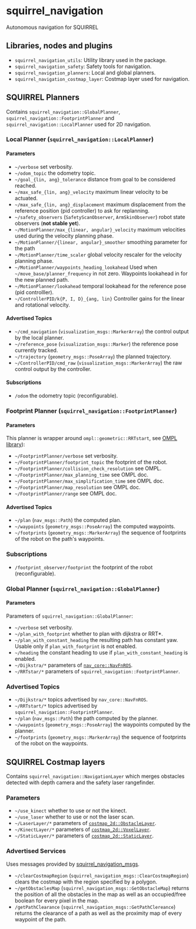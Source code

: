 squirrel_navigation
===================

Autonomous navigation for SQUIRREL

## Libraries, nodes and plugins

- `squirrel_navigation_utils`: Utility library used in the package.
- `squirrel_navigation_safety`: Safety tools for navigation.
- `squirrel_navigation_planners`: Local and global planners.
- `squirrel_navigation_costmap_layer`: Costmap layer used for
  navigation.

## SQUIRREL Planners

Contains `squirrel_navigation::GlobalPlanner`,
`squirrel_navigation::FootprintPlanner` and
`squirrel_navigation::LocalPlanner` used for 2D navigation.

### Local Planner (`squirrel_navigation::LocalPlanner`)

#### Parameters
- `~/verbose` set verbosity.
- `~/odom_topic` the odometry topic.
- `~/goal_{lin, ang}_tolerance` distance from goal to be considered
  reached.
- `~/max_safe_{lin, ang}_velocity` maximum linear velocity to be actuated.
- `~/max_safe_{lin, ang}_displacement` maximum displacement from the
  reference position (pid controller) to ask for replanning.
- `~/safety_observers` (`SafetyScanObserver`, `ArmSkinObserver`) robot
  state observers (**not stable yet**).
- `~/MotionPlanner/max_{linear, angular}_velocity` maximum velocities used
  during the velocity planning phase.
- `~/MotionPlanner/{linear, angular}_smoother` smoothing parameter for the path
- `~/MotionPlanner/time_scaler` global velocity rescaler for the
  velocity planning phase.
- `~/MotionPlanner/waypoints_heading_lookahead` Used when
  `~/move_base/planner_frequency` in not zero. Waypoints lookahead in
  for the new planned path.
- `~/MotionPlanner/lookahead` temporal lookahead for the reference
  pose (pid controlller).
- `~/ControllerPID/k{P, I, D}_{ang, lin}` Controller gains for the linear
  and rotational velocity.

#### Advertised Topics
- `~/cmd_navigation` (`visualization_msgs::MarkerArray`) the control
  output by the local planner.
- `~/reference_pose` (`visualization_msgs::Marker`) the reference pose
  currently tracked.
- `~/trajectory` (`geometry_msgs::PoseArray`) the planned trajectory.
- `~/ControllerPID/cmd_raw` (`visualization_msgs::MarkerArray`) the raw
  control output by the controller.

#### Subscriptions
- `/odom` the odometry topic (reconfigurable).

### Footprint Planner (`squirrel_navigation::FootprintPlanner`)

#### Parameters 

This planner is wrapper around `ompl::geometric::RRTstart`, see
[OMPL library](http://ompl.kavrakilab.org/)):
- `~/FootprintPlanner/verbose` set verbosity.
- `~/FootprintPlanner/footprint_topic` the footprint of the robot.
- `~/FootprintPlanner/collision_check_resolution`  see OMPL.
- `~/FootprintPlanner/max_planning_time` see OMPL doc.
- `~/FootprintPlanner/max_simplification_time` see OMPL doc.
- `~/FootprintPlanner/map_resolution` see OMPL doc.
- `~/FootprintPlanner/range` see OMPL doc.

#### Advertised Topics
- `~/plan` (`nav_msgs::Path`) the computed plan.
- `~/waypoints` (`geometry_msgs::PoseArray`) the computed waypoints.
- `~/footprints` (`geometry_msgs::MarkerArray`) the sequence of
  footprints of the robot on the path's waypoints.

### Subscriptions
- `/footprint_observer/footprint` the footprint of the robot
  (reconfigurable).

### Global Planner (`squirrel_navigation::GlobalPlanner`)

#### Parameters 

Parameters of `squirrel_navigation::GlobalPlanner`:
- `~/verbose` set verbosity.
- `~/plan_with_footprint` whether to plan with dijkstra or RRT*.
- `~/plan_with_constant_heading` the resulting path has constant
  yaw. Usable only if `plan_with_footprint` is not enabled.
- `~/heading` the constant heading to use if
  `plan_with_constant_heading` is enabled.
- `~/Dijkstra/*` parameters of [`nav_core::NavFnROS`](http://wiki.ros.org/navfn).
- `~/RRTstar/*` parameters of `squirrel_navigation::FootprintPlanner`.
  
### Advertised Topics  
- `~/Dijkstra/*` topics advertised by `nav_core::NavFnROS`.
- `~/RRTstart/*` topics advertised by `squirrel_navigation::FootprintPlanner`.
- `~/plan` (`nav_msgs::Path`) the path computed by the planner.
- `~/waypoints` (`geometry_msgs::PoseArray`) the waypoints computed by the planner.
- `~/footprints` (`geometry_msgs::MarkerArray`) the sequence of
  footprints of the robot on the waypoints.

## SQUIRREL Costmap layers

Contains `squirrel_navigation::NavigationLayer` which merges obstacles
detected with depth camera and the safety laser rangefinder.

### Parameters
- `~/use_kinect` whether to use or not the kinect.
- `~/use_laser` whether to use or not the laser scan.
- `~/LaserLayer/*` parameters of [`costmap_2d::ObstacleLayer`](http://docs.ros.org/jade/api/costmap_2d/html/classcostmap__2d_1_1ObstacleLayer.html).
- `~/KinectLayer/*` parameters of [`costmap_2d::VoxelLayer`](http://docs.ros.org/jade/api/costmap_2d/html/classcostmap__2d_1_1VoxelLayer.html).
- `~/StaticLayer/*` parameters of [`costmap_2d::StaticLayer`](http://docs.ros.org/jade/api/costmap_2d/html/classcostmap__2d_1_1StaticLayer.html).

### Advertised Services
Uses messages provided by [squirrel_navigation_msgs](https://github.com/squirrel-project/squirrel_common/tree/indigo_dev/squirrel_navigation_msgs).
- `~/clearCostmapRegion`
  (`squirrel_navigation_msgs::ClearCostmapRegion`) clears the costmap
  with the region specified by a polygon.
- `~/getObstaclesMap` (`squirrel_navigation_msgs::GetObstacleMap`)
  returns the position of all the obstacles in the map as well as an
  occupied/free boolean for every pixel in the map.
- `/getPathClearance` (`squirrel_navigation_msgs::GetPathClereance`)
  returns the clearance of a path as well as the proximity map of
  every waypoint of the path.
 
